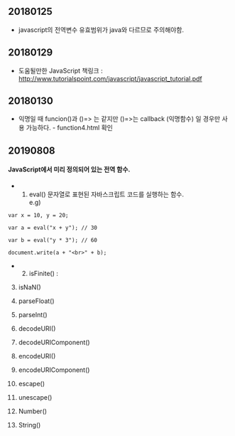 ## 20180125
+ javascript의 전역변수 유효범위가 java와 다르므로 주의해야함.

## 20180129
+ 도움될만한 JavaScript 책링크 : http://www.tutorialspoint.com/javascript/javascript_tutorial.pdf

## 20180130
+ 익명일 때 funcion()과 ()=> 는 같지만 ()=>는 callback (익명함수) 일 경우만 사용 가능하다. - function4.html 확인

## 20190808
####  JavaScript에서 미리 정의되어 있는 전역 함수.

+ 1. eval()
문자열로 표현된 자바스크립트 코드를 실행하는 함수.  
e.g)   
~~~
var x = 10, y = 20;

var a = eval("x + y"); // 30

var b = eval("y * 3"); // 60

document.write(a + "<br>" + b);
~~~

+ 2. isFinite() : 

3. isNaN()

4. parseFloat()

5. parseInt()

6. decodeURI()

7. decodeURIComponent()

8. encodeURI()

9. encodeURIComponent()

10. escape()

11. unescape()

12. Number()

13. String()
~~~
